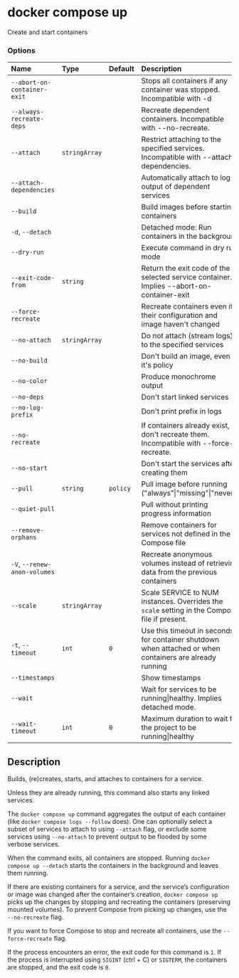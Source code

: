 # docker compose up

<!---MARKER_GEN_START-->
Create and start containers

### Options

| Name                         | Type          | Default  | Description                                                                                             |
|:-----------------------------|:--------------|:---------|:--------------------------------------------------------------------------------------------------------|
| `--abort-on-container-exit`  |               |          | Stops all containers if any container was stopped. Incompatible with -d                                 |
| `--always-recreate-deps`     |               |          | Recreate dependent containers. Incompatible with --no-recreate.                                         |
| `--attach`                   | `stringArray` |          | Restrict attaching to the specified services. Incompatible with --attach-dependencies.                  |
| `--attach-dependencies`      |               |          | Automatically attach to log output of dependent services                                                |
| `--build`                    |               |          | Build images before starting containers                                                                 |
| `-d`, `--detach`             |               |          | Detached mode: Run containers in the background                                                         |
| `--dry-run`                  |               |          | Execute command in dry run mode                                                                         |
| `--exit-code-from`           | `string`      |          | Return the exit code of the selected service container. Implies --abort-on-container-exit               |
| `--force-recreate`           |               |          | Recreate containers even if their configuration and image haven't changed                               |
| `--no-attach`                | `stringArray` |          | Do not attach (stream logs) to the specified services                                                   |
| `--no-build`                 |               |          | Don't build an image, even if it's policy                                                               |
| `--no-color`                 |               |          | Produce monochrome output                                                                               |
| `--no-deps`                  |               |          | Don't start linked services                                                                             |
| `--no-log-prefix`            |               |          | Don't print prefix in logs                                                                              |
| `--no-recreate`              |               |          | If containers already exist, don't recreate them. Incompatible with --force-recreate.                   |
| `--no-start`                 |               |          | Don't start the services after creating them                                                            |
| `--pull`                     | `string`      | `policy` | Pull image before running ("always"\|"missing"\|"never")                                                |
| `--quiet-pull`               |               |          | Pull without printing progress information                                                              |
| `--remove-orphans`           |               |          | Remove containers for services not defined in the Compose file                                          |
| `-V`, `--renew-anon-volumes` |               |          | Recreate anonymous volumes instead of retrieving data from the previous containers                      |
| `--scale`                    | `stringArray` |          | Scale SERVICE to NUM instances. Overrides the `scale` setting in the Compose file if present.           |
| `-t`, `--timeout`            | `int`         | `0`      | Use this timeout in seconds for container shutdown when attached or when containers are already running |
| `--timestamps`               |               |          | Show timestamps                                                                                         |
| `--wait`                     |               |          | Wait for services to be running\|healthy. Implies detached mode.                                        |
| `--wait-timeout`             | `int`         | `0`      | Maximum duration to wait for the project to be running\|healthy                                         |


<!---MARKER_GEN_END-->

## Description

Builds, (re)creates, starts, and attaches to containers for a service.

Unless they are already running, this command also starts any linked services.

The `docker compose up` command aggregates the output of each container (like `docker compose logs --follow` does).
One can optionally select a subset of services to attach to using `--attach` flag, or exclude some services using 
`--no-attach` to prevent output to be flooded by some verbose services. 

When the command exits, all containers are stopped. Running `docker compose up --detach` starts the containers in the
background and leaves them running.

If there are existing containers for a service, and the service’s configuration or image was changed after the
container’s creation, `docker compose up` picks up the changes by stopping and recreating the containers
(preserving mounted volumes). To prevent Compose from picking up changes, use the `--no-recreate` flag.

If you want to force Compose to stop and recreate all containers, use the `--force-recreate` flag.

If the process encounters an error, the exit code for this command is `1`.
If the process is interrupted using `SIGINT` (ctrl + C) or `SIGTERM`, the containers are stopped, and the exit code is `0`.
